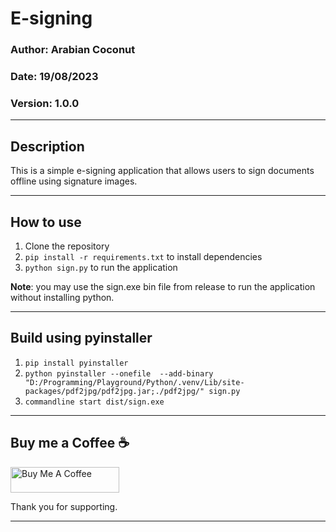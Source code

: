 # E-signing 
### Author: Arabian Coconut
### Date: 19/08/2023
### Version: 1.0.0

---

## Description
This is a simple e-signing application that allows users to sign documents offline using signature images.

---

## How to use
1. Clone the repository
2. ```pip install -r requirements.txt``` to install dependencies
3. ```python sign.py``` to run the application

**Note**: you may use the sign.exe bin file from release to run the application without installing python.

---

## Build using pyinstaller
1. ```pip install pyinstaller```
2. ```python pyinstaller --onefile  --add-binary  "D:/Programming/Playground/Python/.venv/Lib/site-packages/pdf2jpg/pdf2jpg.jar;./pdf2jpg/" sign.py```
3. ```commandline start dist/sign.exe```

---

## Buy me a Coffee :coffee:
<a href="https://www.buymeacoffee.com/arabiancoconut" target="_blank"><img src="https://cdn.buymeacoffee.com/buttons/default-orange.png" alt="Buy Me A Coffee" height="41" width="174"></a>

Thank you for supporting.

---